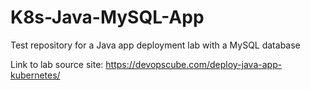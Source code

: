 # K8s-Java-MySQL-App
Test repository for a Java app deployment lab with a MySQL database

Link to lab source site: https://devopscube.com/deploy-java-app-kubernetes/
